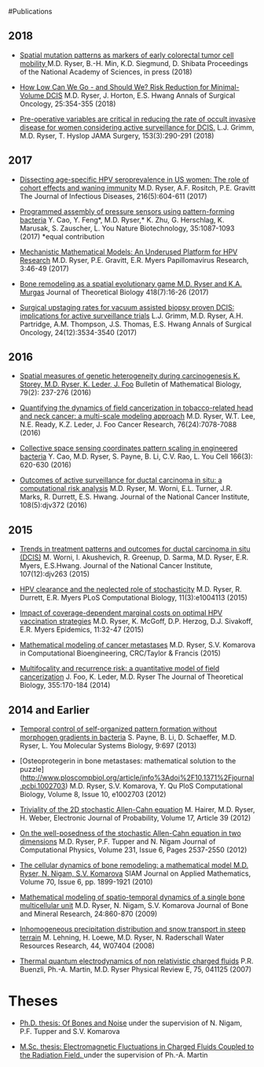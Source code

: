 #Publications

## 2018


- [Spatial mutation patterns as markers of early colorectal tumor cell mobility ](http://www.pnas.org/content/early/2018/05/09/1716552115.short) M.D. Ryser, B.-H. Min, K.D. Siegmund, D. Shibata Proceedings of the National Academy of Sciences, in press (2018)

- [How Low Can We Go - and Should We? Risk Reduction for Minimal-Volume DCIS](https://link.springer.com/content/pdf/10.1245%2Fs10434-017-6128-4.pdf)
M.D. Ryser, J. Horton, E.S. Hwang
Annals of Surgical Oncology, 25:354-355 (2018)

- [Pre-operative variables are critical in reducing the rate of occult invasive disease for women considering active surveillance for DCIS.](https://jamanetwork.com/journals/jamasurgery/fullarticle/2669912)
L.J. Grimm, M.D. Ryser, T. Hyslop
JAMA Surgery, 153(3):290-291 (2018)

## 2017

- [Dissecting age-specific HPV seroprevalence in US women: The role of cohort effects and waning immunity](https://academic.oup.com/jid/article-abstract/3977842/Modeling-of-US-HPV-Seroprevalence-by-Age-and)
M.D. Ryser, A.F. Rositch, P.E. Gravitt
The Journal of Infectious Diseases, 216(5):604-611 (2017)

- [Programmed assembly of pressure sensors using pattern-forming bacteria](https://www.nature.com/articles/nbt.3978?WT.feed_name=subjects_biotechnology)
Y. Cao, Y. Feng*, M.D. Ryser,* K. Zhu, G. Herschlag, K. Marusak, S. Zauscher, L. You
Nature Biotechnology, 35:1087-1093 (2017) \*equal contribution

- [Mechanistic Mathematical Models: An Underused Platform for HPV Research](http://www.sciencedirect.com/science/article/pii/S2405852116300623)
M.D. Ryser, P.E. Gravitt, E.R. Myers
Papillomavirus Research, 3:46-49 (2017)

- [Bone remodeling as a spatial evolutionary game
M.D. Ryser and K.A. Murgas](http://www.sciencedirect.com/science/article/pii/S0022519317300218)
Journal of Theoretical Biology 418(7):16-26 (2017)

- [Surgical upstaging rates for vacuum assisted biopsy proven DCIS: implications for active surveillance trials](https://link.springer.com/article/10.1245%2Fs10434-017-6018-9)
L.J. Grimm, M.D. Ryser, A.H. Partridge, A.M. Thompson, J.S. Thomas, E.S. Hwang
Annals of Surgical Oncology, 24(12):3534-3540 (2017)

## 2016

- [Spatial measures of genetic heterogeneity during carcinogenesis
K. Storey, M.D. Ryser, K. Leder, J. Foo](https://link.springer.com/article/10.1007/s11538-016-0234-5)
Bulletin of Mathematical Biology, 79(2): 237-276 (2016)

- [Quantifying the dynamics of field cancerization in tobacco-related head and neck cancer: a multi-scale modeling approach](http://cancerres.aacrjournals.org/content/early/2016/10/20/0008-5472.CAN-16-1054)
M.D. Ryser, W.T. Lee, N.E. Ready, K.Z. Leder, J. Foo
Cancer Research, 76(24):7078-7088 (2016)

- [Collective space sensing coordinates pattern scaling in engineered bacteria](http://www.cell.com/cell/fulltext/S0092-8674(16)30262-8)
Y. Cao, M.D. Ryser, S. Payne, B. Li, C.V. Rao, L. You
Cell 166(3): 620-630 (2016)

- [Outcomes of active surveillance for ductal carcinoma in situ: a computational risk analysis](http://jnci.oxfordjournals.org/content/108/5/djv372.abstract)
M.D. Ryser, M. Worni, E.L. Turner, J.R. Marks, R. Durrett, E.S. Hwang.
Journal of the National Cancer Institute, 108(5):djv372 (2016)

## 2015

- [Trends in treatment patterns and outcomes for ductal carcinoma in situ (DCIS)](http://jnci.oxfordjournals.org/content/107/12/djv263)
M. Worni, I. Akushevich, R. Greenup, D. Sarma, M.D. Ryser, E.R. Myers, E.S.Hwang.
Journal of the National Cancer Institute, 107(12):djv263 (2015)

- [HPV clearance and the neglected role of stochasticity](http://journals.plos.org/ploscompbiol/article?id=10.1371/journal.pcbi.1004113)
M.D. Ryser, R. Durrett, E.R. Myers
PLoS Computational Biology, 11(3):e1004113 (2015)

- [Impact of coverage-dependent marginal costs on optimal HPV vaccination strategies](http://dx.doi.org/10.1016/j.epidem.2015.01.003)
M.D. Ryser, K. McGoff, D.P. Herzog, D.J. Sivakoff, E.R. Myers
Epidemics, 11:32-47 (2015)

- [Mathematical modeling of cancer metastases](http://www.crcpress.com/product/isbn/9781466517554)
M.D. Ryser, S.V. Komarova
in Computational Bioengineering, CRC/Taylor & Francis (2015)

- [Multifocality and recurrence risk: a quantitative model of field cancerization](http://www.sciencedirect.com/science/article/pii/S0022519314002203)
J. Foo, K. Leder, M.D. Ryser
The Journal of Theoretical Biology, 355:170-184 (2014)

## 2014 and Earlier

- [Temporal control of self-organized pattern formation without morphogen gradients in bacteria](http://www.nature.com/msb/journal/v9/n1/full/msb201355.html)
S. Payne, B. Li, D. Schaeffer, M.D. Ryser, L. You
Molecular Systems Biology, 9:697 (2013)

- [Osteoprotegerin in bone metastases: mathematical solution to the puzzle] (http://www.ploscompbiol.org/article/info%3Adoi%2F10.1371%2Fjournal.pcbi.1002703)
M.D. Ryser, S.V. Komarova, Y. Qu
PloS Computational Biology, Volume 8, Issue 10, e1002703 (2012)

- [Triviality of the 2D stochastic Allen-Cahn equation](http://ejp.ejpecp.org/article/view/1731)
M. Hairer, M.D. Ryser, H. Weber,
Electronic Journal of Probability, Volume 17, Article 39 (2012)

- [On the well-posedness of the stochastic Allen-Cahn equation in two dimensions](http://arxiv.org/abs/arXiv:1104.0720v4)
M.D. Ryser, P.F. Tupper and N. Nigam
Journal of Computational Physics, Volume 231, Issue 6, Pages 2537-2550 (2012)

- [The cellular dynamics of bone remodeling: a mathematical model
M.D. Ryser, N. Nigam, S.V. Komarova](http://epubs.siam.org/siap/resource/1/smjmap/v70/i6/p1899_s1?isAuthorized=no)
SIAM Journal on Applied Mathematics, Volume 70, Issue 6, pp. 1899-1921 (2010)


- [Mathematical modeling of spatio-temporal dynamics of a single bone multicellular unit](http://onlinelibrary.wiley.com/doi/10.1359/jbmr.081229/full)
M.D. Ryser, N. Nigam, S.V. Komarova
Journal of Bone and Mineral Research, 24:860-870 (2009)


- [Inhomogeneous precipitation distribution and snow transport in steep terrain](http://www.agu.org/pubs/crossref/2008/2007WR006545.html) M. Lehning, H. Loewe, M.D. Ryser, N. Raderschall
Water Resources Research, 44, W07404 (2008)


- [Thermal quantum electrodynamics of non relativistic charged fluids](http://arxiv.org/abs/arXiv:quant-ph/0701192v2) P.R. Buenzli, Ph.-A. Martin, M.D. Ryser
Physical Review E, 75, 041125 (2007)

# Theses

- [Ph.D. thesis: Of Bones and Noise](http://www.math.duke.edu/~ryser/files/PhD11.pdf)
under the supervision of N. Nigam, P.F. Tupper and S.V. Komarova

- [M.Sc. thesis: Electromagnetic Fluctuations in Charged Fluids Coupled to the Radiation Field. ](http://www.math.duke.edu/~ryser/files/MT06main.pdf)
under the supervision of Ph.-A. Martin
